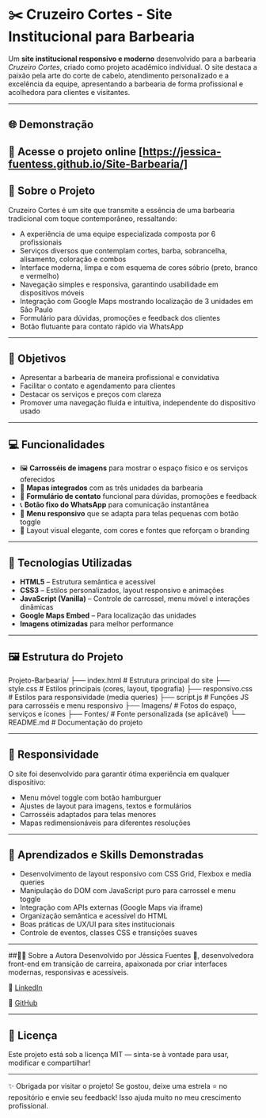 # ✂️ Cruzeiro Cortes - Site Institucional para Barbearia

Um **site institucional responsivo e moderno** desenvolvido para a barbearia *Cruzeiro Cortes*, criado como projeto acadêmico individual. O site destaca a paixão pela arte do corte de cabelo, atendimento personalizado e a excelência da equipe, apresentando a barbearia de forma profissional e acolhedora para clientes e visitantes.

---

## 🌐 Demonstração

🔗 Acesse o projeto online [https://jessica-fuentess.github.io/Site-Barbearia/]
---

## 🌟 Sobre o Projeto

Cruzeiro Cortes é um site que transmite a essência de uma barbearia tradicional com toque contemporâneo, ressaltando:

- A experiência de uma equipe especializada composta por 6 profissionais  
- Serviços diversos que contemplam cortes, barba, sobrancelha, alisamento, coloração e combos  
- Interface moderna, limpa e com esquema de cores sóbrio (preto, branco e vermelho)  
- Navegação simples e responsiva, garantindo usabilidade em dispositivos móveis  
- Integração com Google Maps mostrando localização de 3 unidades em São Paulo  
- Formulário para dúvidas, promoções e feedback dos clientes  
- Botão flutuante para contato rápido via WhatsApp  

---

## 🎯 Objetivos

- Apresentar a barbearia de maneira profissional e convidativa  
- Facilitar o contato e agendamento para clientes  
- Destacar os serviços e preços com clareza  
- Promover uma navegação fluida e intuitiva, independente do dispositivo usado  

---

## 💻 Funcionalidades

- 🖼️ **Carrosséis de imagens** para mostrar o espaço físico e os serviços oferecidos  
- 📍 **Mapas integrados** com as três unidades da barbearia  
- 📝 **Formulário de contato** funcional para dúvidas, promoções e feedback  
- 📞 **Botão fixo do WhatsApp** para comunicação instantânea  
- 📱 **Menu responsivo** que se adapta para telas pequenas com botão toggle  
- 🎨 Layout visual elegante, com cores e fontes que reforçam o branding  

---

## 🧰 Tecnologias Utilizadas

- **HTML5** – Estrutura semântica e acessível  
- **CSS3** – Estilos personalizados, layout responsivo e animações  
- **JavaScript (Vanilla)** – Controle de carrossel, menu móvel e interações dinâmicas  
- **Google Maps Embed** – Para localização das unidades  
- **Imagens otimizadas** para melhor performance  

---

## 🖼️ Estrutura do Projeto

Projeto-Barbearia/
├── index.html # Estrutura principal do site
├── style.css # Estilos principais (cores, layout, tipografia)
├── responsivo.css # Estilos para responsividade (media queries)
├── script.js # Funções JS para carrosséis e menu responsivo
├── Imagens/ # Fotos do espaço, serviços e ícones
├── Fontes/ # Fonte personalizada (se aplicável)
└── README.md # Documentação do projeto

---

## 📱 Responsividade

O site foi desenvolvido para garantir ótima experiência em qualquer dispositivo:

- Menu móvel toggle com botão hamburguer  
- Ajustes de layout para imagens, textos e formulários  
- Carrosséis adaptados para telas menores  
- Mapas redimensionáveis para diferentes resoluções  

---

## 🧠 Aprendizados e Skills Demonstradas

- Desenvolvimento de layout responsivo com CSS Grid, Flexbox e media queries  
- Manipulação do DOM com JavaScript puro para carrossel e menu toggle  
- Integração com APIs externas (Google Maps via iframe)  
- Organização semântica e acessível do HTML  
- Boas práticas de UX/UI para sites institucionais  
- Controle de eventos, classes CSS e transições suaves  

---

##👩‍💻 Sobre a Autora
Desenvolvido por Jéssica Fuentes 💜, desenvolvedora front-end em transição de carreira, apaixonada por criar interfaces modernas, responsivas e acessíveis.

🔗 [LinkedIn](https://www.linkedin.com/in/j%C3%A9ssica-fuentes/)

🔗 [GitHub](https://github.com/Jessica-Fuentess) 

---

## 📄 Licença

Este projeto está sob a licença MIT — sinta-se à vontade para usar, modificar e compartilhar!

---

✨ Obrigada por visitar o projeto! Se gostou, deixe uma estrela ⭐ no repositório e envie seu feedback! Isso ajuda muito no meu crescimento profissional.
